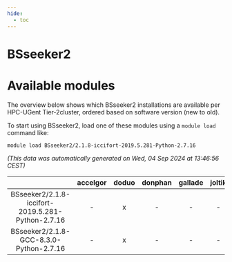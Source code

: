 ```yaml
---
hide:
  - toc
---
```


BSseeker2
=========

# Available modules


The overview below shows which BSseeker2 installations are available per HPC-UGent Tier-2cluster, ordered based on software version (new to old).

To start using BSseeker2, load one of these modules using a `module load` command like:

```shell
module load BSseeker2/2.1.8-iccifort-2019.5.281-Python-2.7.16
```

*(This data was automatically generated on Wed, 04 Sep 2024 at 13:46:56 CEST)*  

| |accelgor|doduo|donphan|gallade|joltik|shinx|skitty|
| :---: | :---: | :---: | :---: | :---: | :---: | :---: | :---: |
|BSseeker2/2.1.8-iccifort-2019.5.281-Python-2.7.16|-|x|-|-|-|-|-|
|BSseeker2/2.1.8-GCC-8.3.0-Python-2.7.16|-|x|-|-|-|-|-|
